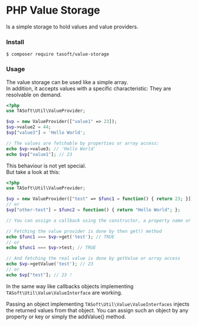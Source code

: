 # PHP Value Storage

Is a simple storage to hold values and value providers.

### Install
```bin
$ composer require tasoft/value-storage
```

### Usage
The value storage can be used like a simple array.  
In addition, it accepts values with a specific characteristic: They are resolvable on demand.
```php
<?php
use TASoft\Util\ValueProvider;

$vp = new ValueProvider(["value1" => 23]);
$vp->value2 = 44;
$vp["value3"] = 'Hello World';

// The values are fetchable by properties or array access:
echo $vp->value3; // 'Hello World'
echo $vp["value1"]; // 23
```
This behaviour is not yet special.  
But take a look at this:
```php
<?php
use TASoft\Util\ValueProvider;

$vp = new ValueProvider(["test" => $func1 = function() { return 23; }]);
// or
$vp["other-test"] = $func2 = function() { return "Hello World"; };

// You can assign a callback using the constructor, a property name or by array access.

// Fetching the value provider is done by then get() method
echo $func1 === $vp->get('test'); // TRUE
// or
echo $func1 === $vp->test; // TRUE

// And fetching the real value is done by getValue or array access
echo $vp->getValue('test'); // 23
// or
echo $vp["test"]; // 23 !
```
In the same way like callbacks objects implementing ```TASoft\Util\Value\ValueInterface``` are working.

Passing an object implementing ```TASoft\Util\Value\ValueInterfaces``` injects the returned values from that object.
You can assign such an object by any property or key or simply the addValue() method.
